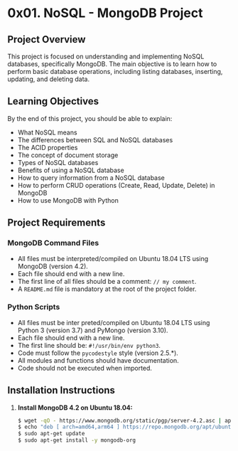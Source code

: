 # 0x01. NoSQL - MongoDB Project

## Project Overview

This project is focused on understanding and implementing NoSQL databases, specifically MongoDB. The main objective is to learn how to perform basic database operations, including listing databases, inserting, updating, and deleting data.

## Learning Objectives

By the end of this project, you should be able to explain:

- What NoSQL means
- The differences between SQL and NoSQL databases
- The ACID properties
- The concept of document storage
- Types of NoSQL databases
- Benefits of using a NoSQL database
- How to query information from a NoSQL database
- How to perform CRUD operations (Create, Read, Update, Delete) in MongoDB
- How to use MongoDB with Python

## Project Requirements

### MongoDB Command Files

- All files must be interpreted/compiled on Ubuntu 18.04 LTS using MongoDB (version 4.2).
- Each file should end with a new line.
- The first line of all files should be a comment: `// my comment`.
- A `README.md` file is mandatory at the root of the project folder.

### Python Scripts

- All files must be inter	preted/compiled on Ubuntu 18.04 LTS using Python 3 (version 3.7) and PyMongo (version 3.10).
- Each file should end with a new line.
- The first line should be: `#!/usr/bin/env python3`.
- Code must follow the `pycodestyle` style (version 2.5.*).
- All modules and functions should have documentation.
- Code should not be executed when imported.

## Installation Instructions

1. **Install MongoDB 4.2 on Ubuntu 18.04:**

   ```bash
   $ wget -qO - https://www.mongodb.org/static/pgp/server-4.2.asc | apt-key add -
   $ echo "deb [ arch=amd64,arm64 ] https://repo.mongodb.org/apt/ubuntu bionic/mongodb-org/4.2 multiverse" > /etc/apt/sources.list.d/mongodb-org-4.2.list
   $ sudo apt-get update
   $ sudo apt-get install -y mongodb-org
   ```
